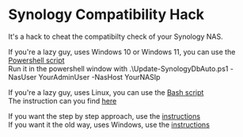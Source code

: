 # Synology Compatibility Hack
It's a hack to cheat the compatibilty check of your Synology NAS.

If you're a lazy guy, uses Windows 10 or Windows 11, you can use the [Powershell script](Powershell/Update-SynologyDbAuto.ps1)  
Run it in the powershell window with .\Update-SynologyDbAuto.ps1 -NasUser YourAdminUser -NasHost YourNASIp  
  
If you're a lazy guy, uses Linux, you can use the [Bash script](Bash/update_syno_db_auto.sh)  
The instruction can you find [here](/HowTo/Bash-AutoupdateNASDB.md)  
  
If you want the step by step approach, use the [instructions](HowTo/StepSynCompHack.md)  
If you want it the old way, uses Windows, use the [instructions](HowTo/manual-editing.md)  
